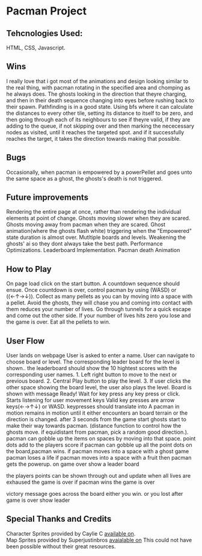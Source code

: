 # Pacman Project
##

## Tehcnologies Used:
HTML, CSS, Javascript.
## Wins
I really love that i got most of the animations and design looking similar to the real thing, with pacman rotating in the specified area and chomping as he always does. The ghosts looking in the direction that theyre charging, and then in their death sequence changing into eyes before rushing back to their spawn. 
Pathfinding is in a good state. Using bfs where it can calculate the distances to every other tile, setting its distance to itself to be zero, and then going through each of its neighbours to see if theyre valid, if they are adding to the queue, if not skipping over and then marking the nececessary nodes as visited, until it reaches the targeted spot. and if it successfully reaches the target, it takes the direction towards making that possible.
## Bugs
Occasionally, when pacman is empowered by a powerPellet and goes unto the same space as a ghost, the ghosts's death is not triggered.
## Future improvements
Rendering the entire page at once, rather than rendering the individual elements at point of change.
Ghosts moving slower when they are scared.
Ghosts moving away from pacman when they are scared.
Ghost animation(where the ghosts flash white) triggering when the "Empowered" state duration is almost over.
Mutltiple boards and levels.
Weakening the ghosts' ai so they dont always take the best path.
Performance Optimizations.
Leaderboard Implementation.
Pacman death Animation
## How to Play
On page load click on the start button.
A countdown sequence should ensue.
Once countdown is over, control pacman by using (WASD) or ((←↑→↓)).
Collect as many pellets as you can by moving into a space with a pellet.
Avoid the ghosts, they will chase you and coming into contact with them reduces your number of lives.
Go through tunnels for a quick escape and come out the other side.
If your number of lives hits zero you lose and the game is over.
Eat all the pellets to win.
## User Flow
User lands on webpage
User is asked to enter a name.
User can navigate to choose board or level. The corresponding leader board for the level is shown.. the leaderboard should show the 10 hightest scores with the corresponding user names.
	1. Left right button  to move to the next or previous board.
	2. Central Play button to play the level.
	3. If user clicks the other space showing the board level, the user also plays the level.
Board is shown with message Ready!
Wait for key press any key press or click.
Starts listening for user movement keys
Valid key presses are arrow keys(←→↑↓) or WASD.
keypresses should translate into
A pacman in motion remains in motion until it either encounters an board terrain or the direction is changed.
after 3 seconds from the game start ghosts start to make their way towards pacman.
(distance function to control how the ghosts move. if equidistant from pacman, pick a random good direction.).
pacman can gobble up the items on spaces by moving into that space.
point dots add to the players score
if pacman can gobble up all the point dots on the board,pacman wins.
if pacman moves into a space with a ghost game pacman loses a life
if pacman moves into a space with a fruit then  pacman gets the powerup.
on game over show a leader board

the players points can be shown through out and update
when all lives are exhaused the game is over
if pacman wins the game is over

victory message goes across the board either you win. or you lost
after game is over show leader
## Special Thanks and Credits
Character Sprites provided by Caylie C [available on](https://www.spriters-resource.com/arcade/pacman/asset/159361/). <br/>
Map Sprites provided by Superjustinbros [avaialable on](https://www.spriters-resource.com/arcade/pacman/asset/52631/)
This could not have been possible without their great resources.